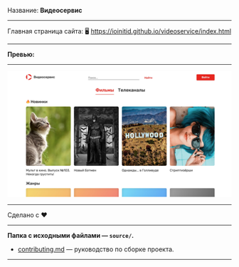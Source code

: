 Название: **Видеосервис** 

------------

Главная страница сайта: 🖥️ https://ioinitid.github.io/videoservice/index.html

------------

**Превью:**

------------

![Preview](preview.jpg "Preview")

------------

Сделано с ❤️

------------

**Папка с исходными файлами — `source/`.**

- [contributing.md](contributing.md) — руководство по сборке проекта.

------------
